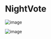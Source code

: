 # NightVote

![image](https://github.com/user-attachments/assets/977a8397-e6e2-4d00-8f21-0226b80b71b5)

![image](https://github.com/user-attachments/assets/27a072da-ed41-47c6-9235-862c72855215)
